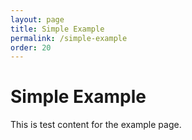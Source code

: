 ```yaml
---
layout: page
title: Simple Example
permalink: /simple-example
order: 20
---
```

# Simple Example

This is test content for the example page.
